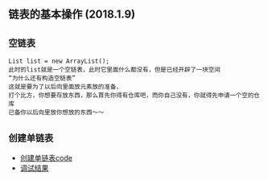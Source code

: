 ## 链表的基本操作 (2018.1.9)
## `空链表`
```
List list = new ArrayList();
此时的list就是一个空链表，此时它里面什么都没有，但是已经开辟了一块空间
“为什么还有构造空链表”
这就是要为了以后向里面放元素放的准备，
打个比方，你想要存放东西，那么首先你得有仓库吧，而你自己没有，你就得先申请一个空的仓库
已备你以后向里放你想放的东西～～
```
## `创建单链表`
* [创建单链表code](https://github.com/GalenDeng/C/blob/master/%E9%93%BE%E8%A1%A8/%E5%88%9B%E5%BB%BA%E5%8D%95%E9%93%BE%E8%A1%A8/create_list.cpp)
* [调试结果](https://github.com/GalenDeng/C/blob/master/%E9%93%BE%E8%A1%A8/%E5%88%9B%E5%BB%BA%E5%8D%95%E9%93%BE%E8%A1%A8/create_list%E8%B0%83%E8%AF%95%E7%BB%93%E6%9E%9C)